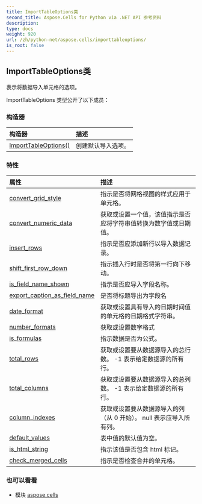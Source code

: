 ```yaml
---
title: ImportTableOptions类
second_title: Aspose.Cells for Python via .NET API 参考资料
description:
type: docs
weight: 920
url: /zh/python-net/aspose.cells/importtableoptions/
is_root: false
---
```

## ImportTableOptions类
表示将数据导入单元格的选项。



ImportTableOptions 类型公开了以下成员：

### 构造器
|构造器|描述|
| :- | :- |
| [ImportTableOptions()](/cells/zh/python-net/aspose.cells/importtableoptions/__init__/#) |创建默认导入选项。|


### 特性
|属性|描述|
| :- | :- |
| [convert_grid_style](/cells/zh/python-net/aspose.cells/importtableoptions/convert_grid_style) |指示是否将网格视图的样式应用于单元格。|
| [convert_numeric_data](/cells/zh/python-net/aspose.cells/importtableoptions/convert_numeric_data) |获取或设置一个值，该值指示是否应将字符串值转换为数字值或日期值。|
| [insert_rows](/cells/zh/python-net/aspose.cells/importtableoptions/insert_rows) |指示是否应添加新行以导入数据记录。|
| [shift_first_row_down](/cells/zh/python-net/aspose.cells/importtableoptions/shift_first_row_down) |指示插入行时是否将第一行向下移动。|
| [is_field_name_shown](/cells/zh/python-net/aspose.cells/importtableoptions/is_field_name_shown) |指示是否应导入字段名称。|
| [export_caption_as_field_name](/cells/zh/python-net/aspose.cells/importtableoptions/export_caption_as_field_name) |是否将标题导出为字段名|
| [date_format](/cells/zh/python-net/aspose.cells/importtableoptions/date_format) |获取或设置具有导入的日期时间值的单元格的日期格式字符串。|
| [number_formats](/cells/zh/python-net/aspose.cells/importtableoptions/number_formats) |获取或设置数字格式|
| [is_formulas](/cells/zh/python-net/aspose.cells/importtableoptions/is_formulas) |指示数据是否为公式。|
| [total_rows](/cells/zh/python-net/aspose.cells/importtableoptions/total_rows) |获取或设置要从数据源导入的总行数。 -1 表示给定数据源的所有行。|
| [total_columns](/cells/zh/python-net/aspose.cells/importtableoptions/total_columns) |获取或设置要从数据源导入的总列数。 -1 表示给定数据源的所有行。|
| [column_indexes](/cells/zh/python-net/aspose.cells/importtableoptions/column_indexes) |获取或设置要从数据源导入的列（从 0 开始）。 null 表示应导入所有列。|
| [default_values](/cells/zh/python-net/aspose.cells/importtableoptions/default_values) |表中值的默认值为空。|
| [is_html_string](/cells/zh/python-net/aspose.cells/importtableoptions/is_html_string) |指示该值是否包含 html 标记。|
| [check_merged_cells](/cells/zh/python-net/aspose.cells/importtableoptions/check_merged_cells) |指示是否检查合并的单元格。|



### 也可以看看
* 模块 [aspose.cells](..)
